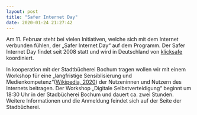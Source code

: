 ```yaml
---
layout: post
title: "Safer Internet Day"
date: 2020-01-24 21:27:42
---
```

Am 11. Februar steht bei vielen Initiativen, welche sich mit dem Internet verbunden fühlen, der „Safer Internet Day“ auf dem Programm. Der Safer Internet Day findet seit 2008 statt und wird in Deutschland von [klicksafe](https://klicksafe.de) koordiniert.

In kooperation mit der Stadtbücherei Bochum tragen wollen wir mit einem Workshop für eine „langfristige Sensiblisierung und Medienkompetenz“([Wikipedia, 2020](https://de.wikipedia.org/wiki/Safer_Internet_Day)) der Nutzeninnen und Nutzern des Internets beitragen. Der Workshop „Digitale Selbstverteidigung“ beginnt um 18:30 Uhr in der Stadbücherei Bochum und dauert ca. zwei Stunden. Weitere Informationen und die Anmeldung feindet sich auf der Seite der Stadbücherei.
